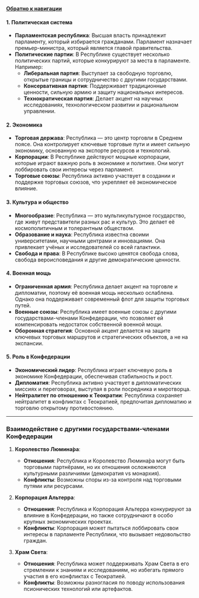 [**Обратно к навигации**](/Frontier_main/Politics/Middle-ring/M-ring_navigation.md)
#### 1. **Политическая система**

- **Парламентская республика**: Высшая власть принадлежит парламенту, который избирается гражданами. Парламент назначает премьер-министра, который является главой правительства.
- **Политические партии**: В Республике существует несколько политических партий, которые конкурируют за места в парламенте. Например:
    - **Либеральная партия**: Выступает за свободную торговлю, открытые границы и сотрудничество с другими государствами.
    - **Консервативная партия**: Поддерживает традиционные ценности, сильную армию и защиту национальных интересов.
    - **Технократическая партия**: Делает акцент на научных исследованиях, технологическом развитии и рациональном управлении.

#### 2. **Экономика**

- **Торговая держава**: Республика — это центр торговли в Среднем поясе. Она контролирует ключевые торговые пути и имеет сильную экономику, основанную на экспорте ресурсов и технологий.
- **Корпорации**: В Республике действуют мощные корпорации, которые играют важную роль в экономике и политике. Они могут лоббировать свои интересы через парламент.
- **Торговые союзы**: Республика активно участвует в создании и поддержке торговых союзов, что укрепляет её экономическое влияние.

#### 3. **Культура и общество**

- **Многообразие**: Республика — это мультикультурное государство, где живут представители разных рас и культур. Это делает её космополитичным и толерантным обществом.
- **Образование и наука**: Республика известна своими университетами, научными центрами и инновациями. Она привлекает учёных и исследователей со всей галактики.
- **Свобода и права**: В Республике высоко ценятся свобода слова, свобода вероисповедания и другие демократические ценности.

#### 4. **Военная мощь**

- **Ограниченная армия**: Республика делает акцент на торговле и дипломатии, поэтому её военная мощь несколько ослаблена. Однако она поддерживает современный флот для защиты торговых путей.
- **Военные союзы**: Республика имеет военные союзы с другими государствами-членами Конфедерации, что позволяет ей компенсировать недостаток собственной военной мощи.
- **Оборонная стратегия**: Основной акцент делается на защите ключевых торговых маршрутов и стратегических объектов, а не на экспансии.

#### 5. **Роль в Конфедерации**

- **Экономический лидер**: Республика играет ключевую роль в экономике Конфедерации, обеспечивая стабильность и рост.
- **Дипломатия**: Республика активно участвует в дипломатических миссиях и переговорах, выступая в роли посредника и миротворца.
- **Нейтралитет по отношению к Теократии**: Республика сохраняет нейтралитет в конфликтах с Теократией, предпочитая дипломатию и торговлю открытому противостоянию.

---

### **Взаимодействие с другими государствами-членами Конфедерации**

1. **Королевство Люмина́ра**:
    - **Отношения**: Республика и Королевство Люмина́ра могут быть торговыми партнёрами, но их отношения осложняются культурными различиями (демократия vs монархия).
    - **Конфликты**: Возможны споры из-за контроля над торговыми путями или ресурсами.
      
2. **Корпорация Альтерра**:
    - **Отношения**: Республика и Корпорация Альтерра конкурируют за влияние в Конфедерации, но также сотрудничают в особо крупных экономических проектах.
    - **Конфликты**: Корпорация может пытаться лоббировать свои интересы в парламенте Республики, что вызывает недовольство граждан.
      
3. **Храм Света**:
    - **Отношения**: Республика может поддерживать Храм Света в его стремлении к знаниям и исследованиям, но избегать прямого участия в его конфликтах с Теократией.
    - **Конфликты**: Возможны разногласия по поводу использования псионических технологий или артефактов.